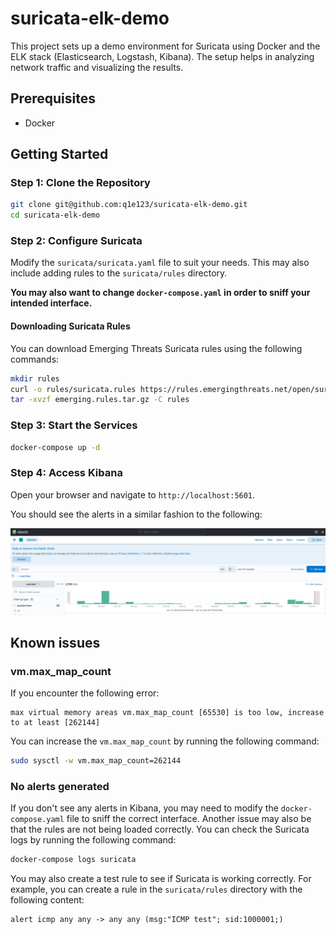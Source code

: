 # suricata-elk-demo

This project sets up a demo environment for Suricata using Docker and the ELK stack (Elasticsearch, Logstash, Kibana). The setup helps in analyzing network traffic and visualizing the results.

## Prerequisites

- Docker

## Getting Started

### Step 1: Clone the Repository

```sh
git clone git@github.com:q1e123/suricata-elk-demo.git
cd suricata-elk-demo
```

### Step 2: Configure Suricata

Modify the `suricata/suricata.yaml` file to suit your needs. This may also include adding rules to the `suricata/rules` directory.

**You may also want to change `docker-compose.yaml` in order to sniff your intended interface.**


#### Downloading Suricata Rules

You can download Emerging Threats Suricata rules using the following commands:

```sh
mkdir rules
curl -o rules/suricata.rules https://rules.emergingthreats.net/open/suricata/emerging.rules.tar.gz
tar -xvzf emerging.rules.tar.gz -C rules
```


### Step 3: Start the Services

```sh
docker-compose up -d
```

### Step 4: Access Kibana

Open your browser and navigate to `http://localhost:5601`.

You should see the alerts in a similar fashion to the following:

![Kibana Dashboard](imgs/elk.png)


## Known issues

### vm.max_map_count

If you encounter the following error:

```
max virtual memory areas vm.max_map_count [65530] is too low, increase to at least [262144]
```

You can increase the `vm.max_map_count` by running the following command:

```sh
sudo sysctl -w vm.max_map_count=262144
```

### No alerts generated

If you don't see any alerts in Kibana, you may need to modify the `docker-compose.yaml` file to sniff the correct interface. Another issue may also be that the rules are not being loaded correctly. You can check the Suricata logs by running the following command:

```sh
docker-compose logs suricata
```

You may also create a test rule to see if Suricata is working correctly. For example, you can create a rule in the `suricata/rules` directory with the following content:

```
alert icmp any any -> any any (msg:"ICMP test"; sid:1000001;)
```